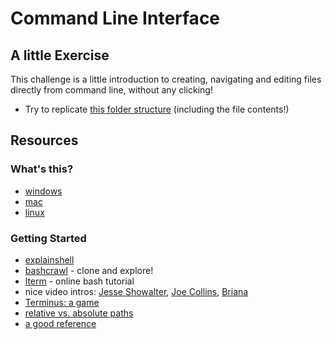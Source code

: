 # Command Line Interface


## A little Exercise

This challenge is a little introduction to creating, navigating and editing files directly from command line, without any clicking!
* Try to replicate [this folder structure](https://github.com/bgoonzBelgium/replicate-this-from-command-line) (including the file contents!)

## Resources

### What's this?

* <a href="https://www.youtube.com/watch?v=MBBWVgE0ewk">windows</a>
* <a href="https://www.youtube.com/watch?v=5XgBd6rjuDQ">mac</a>
* <a href="https://www.youtube.com/watch?v=id3DGvljhT4">linux</a>

### Getting Started

* [explainshell](https://explainshell.com/)
* [bashcrawl](https://gitlab.com/slackermedia/bashcrawl/) - clone and explore!
* [lterm](https://sr6033.github.io/lterm/) - online bash tutorial
*  nice video intros: [Jesse Showalter](https://www.youtube.com/watch?v=5XgBd6rjuDQ), [Joe Collins](https://www.youtube.com/watch?v=oxuRxtrO2Ag), [Briana](https://www.youtube.com/watch?v=BFMyUgF6I8Y)
* [Terminus: a game](https://web.mit.edu/mprat/Public/web/Terminus/Web/main.html)
* [relative vs. absolute paths](https://www.youtube.com/watch?v=ephId3mYu9o)
* [a good reference](https://github.com/bgoonz/CommandLine)


